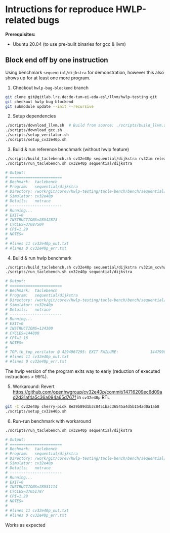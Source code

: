 # Intructions for reproduce HWLP-related bugs

**Prerequisites:**
- Ubuntu 20.04 (to use pre-built binaries for gcc & llvm)

## Block end off by one instruction

Using benchmark `sequential/dijkstra` for demonstration, however this also shows up for at least one more program.

1. Checkout `hwlp-bug-blockend` branch

```bash
git clone git@gitlab.lrz.de:de-tum-ei-eda-esl/llvm/hwlp-testing.git
git checkout hwlp-bug-blockend
git submodule update --init --recursive
```

2. Setup dependencies

```bash
./scripts/download_llvm.sh  # Build from source: ./scripts/build_llvm.sh
./scripts/download_gcc.sh
./scripts/setup_verilator.sh
./scripts/setup_cv32e40p.sh
```

3. Build & run reference benchmark (without hwlp feature)

```bash
./scripts/build_taclebench.sh cv32e40p sequential/dijkstra rv32im release
./scripts/run_taclebench.sh cv32e40p sequential/dijkstra

# Output:
# =======================
# Bechmark:  taclebench
# Program:   sequential/dijkstra
# Directory: /work/git/corev/hwlp-testing/tacle-bench/bench/sequential/dijkstra
# Simulator: cv32e40p
# Details:   notrace
# -----------------------
# Running...
# EXIT=0
# INSTRUCTIONS=28542873
# CYCLES=37087504
# CPI=1.29
# NOTES=
#
# #lines 11 cv32e40p_out.txt
# #lines 0 cv32e40p_err.txt
```

4. Build & run hwlp benchmark

```bash
./scripts/build_taclebench.sh cv32e40p sequential/dijkstra rv32im_xcvhwlp release
./scripts/run_taclebench.sh cv32e40p sequential/dijkstra

# Output:
# =======================
# Bechmark:  taclebench
# Program:   sequential/dijkstra
# Directory: /work/git/corev/hwlp-testing/tacle-bench/bench/sequential/dijkstra
# Simulator: cv32e40p
# Details:   notrace
# -----------------------
# Running...
# EXIT=0
# INSTRUCTIONS=124300
# CYCLES=144800
# CPI=1.16
# NOTES=
#
# TOP.tb_top_verilator @ 4294967295: EXIT FAILURE:              1447990
# #lines 11 cv32e40p_out.txt
# #lines 0 cv32e40p_err.txt
```

The hwlp version of the program exits way to early (reduction of executed instructions > 99%).

5. Workaround: Revert https://github.com/openhwgroup/cv32e40p/commit/14716209ec6d09ad2d31af4a5c36a094a65d767f in `cv32e40p` RTL

```bash
git -C cv32e40p cherry-pick 8e29b89d1b3c8451bac36545a4d5b154ad0a1ab8
./scripts/setup_cv32e40p.sh
```

6. Run-run benchmark with workaround

```bash
./scripts/run_taclebench.sh cv32e40p sequential/dijkstra

# Output:
# =======================
# Bechmark:  taclebench
# Program:   sequential/dijkstra
# Directory: /work/git/corev/hwlp-testing/tacle-bench/bench/sequential/dijkstra
# Simulator: cv32e40p
# Details:   notrace
# -----------------------
# Running...
# EXIT=0
# INSTRUCTIONS=28531114
# CYCLES=37051787
# CPI=1.29
# NOTES=
#
# #lines 11 cv32e40p_out.txt
# #lines 0 cv32e40p_err.txt
```

Works as expected
